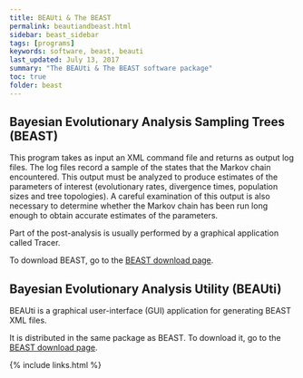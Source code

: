```yaml
---
title: BEAUti & The BEAST
permalink: beautiandbeast.html
sidebar: beast_sidebar
tags: [programs]
keywords: software, beast, beauti
last_updated: July 13, 2017
summary: "The BEAUti & The BEAST software package"
toc: true
folder: beast
---
```


## Bayesian Evolutionary Analysis Sampling Trees (BEAST)
 
This program takes as input an XML command file and returns as output log files. 
The log files record a sample of the states that the Markov chain encountered. 
This output must be analyzed to produce estimates of the parameters of interest (evolutionary rates, divergence times, population sizes and tree topologies). 
A careful examination of this output is also necessary to determine whether the Markov chain has been run long enough to obtain accurate estimates of the parameters. 

Part of the post-analysis is usually performed by a graphical application called Tracer.

To download BEAST, go to the [BEAST download page](https://github.com/beast-dev/beast-mcmc).

## Bayesian Evolutionary Analysis Utility (BEAUti)

BEAUti is a graphical user-interface (GUI) application for generating BEAST XML files.

It is distributed in the same package as BEAST. 
To download it, go to the [BEAST download page](https://github.com/beast-dev/beast-mcmc).

{% include links.html %}
